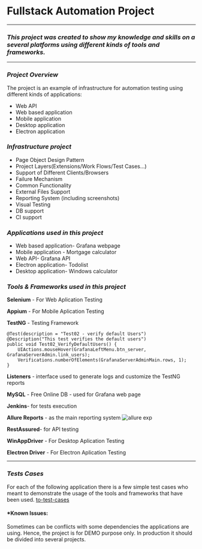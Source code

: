 # **Fullstack Automation Project**
------------

###  *This project was created to show my knowledge and skills on a several platforms using different kinds of tools and frameworks.*

-----------
###  *Project Overview* 
The project is an example of infrastructure for automation testing using different kinds of applications:
- Web API
- Web based application
- Mobile application
- Desktop application
- Electron application

### *Infrastructure project*

- Page Object Design Pattern
- Project Layers(Extensions/Work Flows/Test Cases...)
- Support of Different Clients/Browsers
- Failure Mechanism
- Common Functionality
- External Files Support
- Reporting System (including screenshots)
- Visual Testing
- DB support
- CI support

### *Applications used in this project*
- Web based application- Grafana webpage 
- Mobile application - Mortgage calculator 
- Web API- Grafana API  
- Electron application- Todolist
- Desktop application- Windows calculator 

### *Tools & Frameworks used in this project*
**Selenium** - For Web Aplication Testing

**Appium** - For Mobile Aplication Testing

**TestNG** - Testing Framework


    @Test(description = "Test02 - verify default Users")
    @Description("This test verifies the default users")
    public void Test02_VerifyDefaultUsers() {
        UIActions.mouseHover(GrafanaLeftMenu.btn_server, GrafanaServerAdmin.link_users);
        Verifications.numberOfElements(GrafanaServerAdminMain.rows, 1);
    }

**Listeners** - interface used to generate logs and customize the TestNG reports

**MySQL** - Free Online DB - used for Grafana web page

**Jenkins**- for tests execution

**Allure Reports** - as the main reporting system 
![allure exp](https://user-images.githubusercontent.com/109291463/179021063-b8d01ad2-93f2-4bcd-a6d1-25d40891c277.png)

**RestAssured**- for API testing

**WinAppDriver** - For Desktop Aplication Testing

**Electron Driver** - For Electron Aplication Testing



------------

### *Tests Cases*
For each of the following application there is a few simple test cases who meant to demonstrate the usage of the tools and frameworks that have been used.
[to-test-cases](https://github.com/shellys29/FinalProjectAutomation/tree/main/src/test/java "test-cases")


#### *Known Issues:
Sometimes can be conflicts with some dependencies the applications are using. Hence, the project is for DEMO purpose only. In production it should be divided into several projects.
